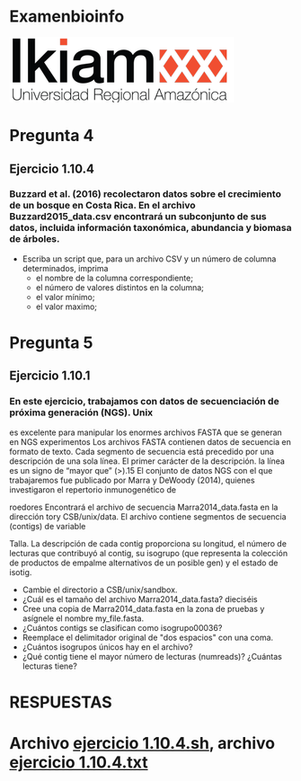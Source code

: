 # Examenbioinfo
![logotipoikiam](https://github.com/RicardoMorales2001/Bioinfo_g1/blob/main/Tarea%201/logotipoIkiam.png)
# Pregunta 4
## Ejercicio 1.10.4
### Buzzard et al. (2016) recolectaron datos sobre el crecimiento de un bosque en Costa Rica. En el archivo Buzzard2015_data.csv encontrará un subconjunto de sus datos, incluida información taxonómica, abundancia y biomasa de árboles.
- Escriba un script que, para un archivo CSV y un número de columna determinados, imprima
  - el nombre de la columna correspondiente;
  - el número de valores distintos en la columna;
  - el valor mínimo;
  - el valor maximo; 
# Pregunta 5
## Ejercicio 1.10.1
### En este ejercicio, trabajamos con datos de secuenciación de próxima generación (NGS). Unix
es excelente para manipular los enormes archivos FASTA que se generan en NGS
experimentos
Los archivos FASTA contienen datos de secuencia en formato de texto. Cada segmento de secuencia
está precedido por una descripción de una sola línea. El primer carácter de la descripción.
la línea es un signo de “mayor que” (>).15
El conjunto de datos NGS con el que trabajaremos fue publicado por Marra
y DeWoody (2014), quienes investigaron el repertorio inmunogenético de

roedores Encontrará el archivo de secuencia Marra2014_data.fasta en la dirección
tory CSB/unix/data. El archivo contiene segmentos de secuencia (contigs) de variable

Talla. La descripción de cada contig proporciona su longitud, el número de lecturas
que contribuyó al contig, su isogrupo (que representa la colección de
productos de empalme alternativos de un posible gen) y el estado de isotig.
  - Cambie el directorio a CSB/unix/sandbox.
  - ¿Cuál es el tamaño del archivo Marra2014_data.fasta?
dieciséis
  - Cree una copia de Marra2014_data.fasta en la zona de pruebas y asígnele el nombre my_file.fasta.
  - ¿Cuántos contigs se clasifican como isogrupo00036?
  - Reemplace el delimitador original de "dos espacios" con una coma.
  - ¿Cuántos isogrupos únicos hay en el archivo?
  - ¿Qué contig tiene el mayor número de lecturas (numreads)? ¿Cuántas lecturas tiene?

# RESPUESTAS
# Archivo [ejercicio 1.10.4.sh](https://github.com/RicardoMorales2001/Examenbioinfo/blob/main/ejercicio_1104.sh), archivo [ejercicio 1.10.4.txt](https://github.com/RicardoMorales2001/Examenbioinfo/blob/main/ejercicio_1.10.4.txt) 
